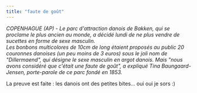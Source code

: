 ```yaml
---
title: "faute de goût"
---
```


_COPENHAGUE (AP) - Le parc d'attraction danois de Bakken, qui se proclame le
plus ancien au monde, a décidé lundi de ne plus vendre de sucettes en forme de
sexe masculin.  
Les bonbons multicolores de 10cm de long étaient proposés au public 20
couronnes danoises (un peu moins de 3 euros) sous le joli nom de
"Dillermaend", qui désigne le sexe masculin en argot danois. Mais "nous avons
considéré que c'était une faute de goût", a expliqué Tina Baungaard-Jensen,
porte-parole de ce parc fondé en 1853._

La preuve est faite : les danois ont des petites bites... oui oui je sors :)

